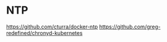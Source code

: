 # NTP

<https://github.com/cturra/docker-ntp>
<https://github.com/greg-redefined/chronyd-kubernetes>
